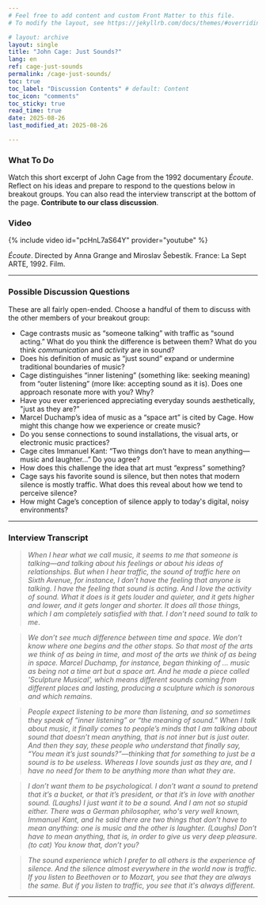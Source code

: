 ```yaml
---
# Feel free to add content and custom Front Matter to this file.
# To modify the layout, see https://jekyllrb.com/docs/themes/#overriding-theme-defaults

# layout: archive   
layout: single   
title: "John Cage: Just Sounds?"   
lang: en   
ref: cage-just-sounds    
permalink: /cage-just-sounds/   
toc: true  
toc_label: "Discussion Contents" # default: Content
toc_icon: "comments"  
toc_sticky: true   
read_time: true  
date: 2025-08-26  
last_modified_at: 2025-08-26  

---
```


### What To Do   

Watch this short excerpt of John Cage from the 1992 documentary *Écoute*. Reflect on his ideas and prepare to respond to the questions below in breakout groups. You can also read the interview transcript at the bottom of the page. **Contribute to our class discussion**.     

### Video   

{% include video id="pcHnL7aS64Y" provider="youtube" %}  
    
*Écoute*. Directed by Anna Grange and Miroslav Šebestík. France: La Sept ARTE, 1992. Film.  

---

### Possible Discussion Questions  

These are all fairly open-ended. Choose a handful of them to discuss with the other members of your breakout group:       

- Cage contrasts music as “someone talking” with traffic as “sound acting.” What do you think the difference is between them? What do you think _communication_ and _activity_ are in sound?  
- Does his definition of music as “just sound” expand or undermine traditional boundaries of music?  
- Cage distinguishes “inner listening” (something like: seeking meaning) from “outer listening” (more like: accepting sound as it is). Does one approach resonate more with you? Why?  
- Have you ever experienced appreciating everyday sounds aesthetically, "just as they are?"   
- Marcel Duchamp’s idea of music as a “space art” is cited by Cage. How might this change how we experience or create music?  
- Do you sense connections to sound installations, the visual arts, or electronic music practices?  
- Cage cites Immanuel Kant: “Two things don’t have to mean anything—music and laughter...” Do you agree?     
- How does this challenge the idea that art must “express” something?  
- Cage says his favorite sound is silence, but then notes that modern silence is mostly traffic. What does this reveal about how we tend to perceive silence?  
- How might Cage’s conception of silence apply to today's digital, noisy environments?  

--- 

### Interview Transcript    

> _When I hear what we call music, it seems to me that someone is talking—and talking about his feelings or about his ideas of relationships. But when I hear traffic, the sound of traffic here on Sixth Avenue, for instance, I don’t have the feeling that anyone is talking. I have the feeling that sound is acting. And I love the activity of sound. What it does is it gets louder and quieter, and it gets higher and lower, and it gets longer and shorter. It does all those things, which I am completely satisfied with that. I don’t need sound to talk to me_.

> _We don’t see much difference between time and space. We don’t know where one begins and the other stops. So that most of the arts we think of as being in time, and most of the arts we think of as being in space. Marcel Duchamp, for instance, began thinking of ... music as being not a time art but a space art. And he made a piece called 'Sculpture Musical', which means different sounds coming from different places and lasting, producing a sculpture which is sonorous and which remains_.

> _People expect listening to be more than listening, and so sometimes they speak of “inner listening” or “the meaning of sound.” When I talk about music, it finally comes to people’s minds that I am talking about sound that doesn’t mean anything, that is not inner but is just outer. And then they say, these people who understand that finally say, “You mean it’s just sounds?”—thinking that for something to just be a sound is to be useless. Whereas I love sounds just as they are, and I have no need for them to be anything more than what they are_.

> _I don’t want them to be psychological. I don’t want a sound to pretend that it’s a bucket, or that it’s president, or that it’s in love with another sound. (Laughs) I just want it to be a sound. And I am not so stupid either. There was a German philosopher, who's very well known, Immanuel Kant, and he said there are two things that don’t have to mean anything: one is music and the other is laughter. (Laughs) Don’t have to mean anything, that is, in order to give us very deep pleasure. (to cat) You know that, don’t you?_

> _The sound experience which I prefer to all others is the experience of silence. And the silence almost everywhere in the world now is traffic. If you listen to Beethoven or to Mozart, you see that they are always the same. But if you listen to traffic, you see that it's always different_.  

* * *   